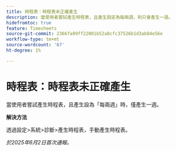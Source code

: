 ```yaml
---
title: 時程表：時程表未正確產生
description: 當使用者嘗試產生時程表，且產生設定為每兩週，則只會產生一週。
hidefromtoc: true
feature: Timesheets
source-git-commit: 2366fa99ff22001b52a8cfc37526b1d3ab84e56e
workflow-type: tm+mt
source-wordcount: '67'
ht-degree: 1%

---
```



# 時程表：時程表未正確產生

當使用者嘗試產生時程表，且產生設為「每兩週」時，僅產生一週。

**解決方法**

透過設定>系統>診斷>產生時程表，手動產生時程表。

_於2025年6月2日首次通報。_
